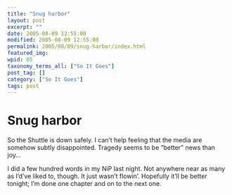 ```yaml
---
title: "Snug harbor"
layout: post
excerpt: ""
date: 2005-08-09 12:55:00
modified: 2005-08-09 12:55:00
permalink: 2005/08/09/snug-harbor/index.html
featured_img: 
wpid: 65
taxonomy_terms_all: ["So It Goes"]
post_tag: []
category: ["So It Goes"]
tags: post
---
```


# Snug harbor

So the Shuttle is down safely. I can’t help feeling that the media are somehow subtly disappointed. Tragedy seems to be “better” news than joy…

I did a few hundred words in my NiP last night. Not anywhere near as many as I’d’ve liked to, though. It just wasn’t flowin’. Hopefully it’ll be better tonight; I’m done one chapter and on to the next one.